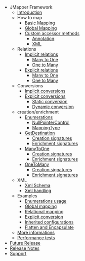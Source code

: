   * JMapper Framework
    * [Introduction](Introduction.md)
    * How to map
      * [Basic Mapping](basicMapping.md)
      * [Global Mapping](globalMapping.md)
      * [Custom accessor methods](CustomAccessors.md)
        * [Annotation](CustomAccessors#Annotation.md)
        * [XML](CustomAccessors#XML.md)
    * Relations
      * [Implicit relations](ImplicitRelations.md)
        * [Many to One](ImplicitRelations#Many_to_One.md)
        * [One to Many](ImplicitRelations#One_to_Many.md)
      * [Explicit relations](ExplicitRelations.md)
        * [Many to One](ExplicitRelations#Many_to_One.md)
        * [One to Many](ExplicitRelations#One_to_Many.md)
    * Conversions
      * [Implicit conversions](ImplicitConversions.md)
      * [Explicit conversions](ExplicitConversions.md)
        * [Static conversion](ExplicitConversions#Static_conversion.md)
        * [Dynamic conversion](ExplicitConversions#Dynamic_conversion.md)
    * creation/enrichment
      * [Enumerations](Enumerations.md)
        * [NullPointerControl](Enumerations#NullPointerControl.md)
        * [MappingType](Enumerations#MappingType.md)
      * [GetDestination](getDestination.md)
        * [Creation signatures](getDestination#Creation_signatures.md)
        * [Enrichment signatures](getDestination#Enrichment_signatures.md)
      * [ManyToOne](manyToOne.md)
        * [Creation signatures](manyToOne#Creation_signatures.md)
        * [Enrichment signatures](manyToOne#Enrichment_signatures.md)
      * [OneToMany](oneToMany.md)
        * [Creation signatures](oneToMany#Creation_signatures.md)
        * [Enrichment signatures](oneToMany#Enrichment_signatures.md)
    * XML
      * [Xml Schema](XSD.md)
      * [Xml handling](XmlHandling.md)
    * Examples
      * [Enumerations usage](AdvancedEnumerationExamples.md)
      * [Global mapping](GlobalMappingExamples.md)
      * [Relational mapping](AdvancedExamples.md)
      * [Explicit conversion](AdvancedConversionExamples.md)
      * [Inherited configurations](AdvancedInheritanceExamples.md)
      * [Flatten and Encapsulate](FlattenExpand.md)
    * [More informations](MoreInformations.md)
    * [Performance tests](PerformanceTests.md)
  * [Future Release](FutureRelease.md)
  * [Release Notes](ReleaseNotes.md)
  * [Support](Support.md)